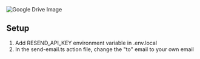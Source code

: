 <img src="https://drive.google.com/uc?export=view&id=1UEnB3R7vNyhG7kmYnxrLsiKBoZ27d6NR" alt="Google Drive Image" />


## Setup

1. Add RESEND_API_KEY environment variable in .env.local
2. In the send-email.ts action file, change the "to" email to your own email
